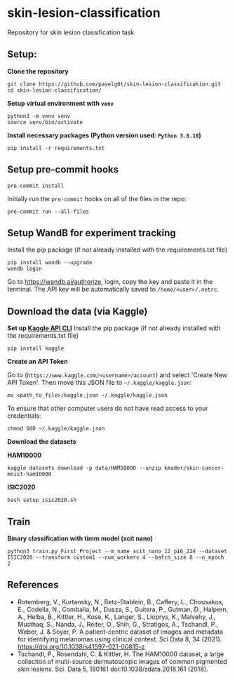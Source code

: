 # skin-lesion-classification
Repository for skin lesion classification task


## Setup:
**Clone the repository**
```
git clone https://github.com/pavelg0t/skin-lesion-classification.git
cd skin-lesion-classification/
```

**Setup virtual environment with `venv`**
```
python3 -m venv venv
source venv/bin/activate
```
**Install necessary packages (Python version used: `Python 3.8.10`)**
```
pip install -r requirements.txt
```

## Setup pre-commit hooks
```
pre-commit install
```
Initially run the `pre-commit` hooks on all of the files in the repo:
```
pre-commit run --all-files
```
## Setup WandB for experiment tracking
Install the pip package (if not already installed with the requirements.txt file)
```
pip install wandb --upgrade
wandb login
```
Go to https://wandb.ai/authorize, login, copy the key and paste it in the terminal. The API key will be automatically saved to `/home/<user>/.netrc`.

## Download the data (via Kaggle)
**Set up [Kaggle API CLI](https://github.com/Kaggle/kaggle-api)**
Install the pip package (if not already installed with the requirements.txt file)
```
pip install kaggle
```
**Create an API Token**

Go to (`https://www.kaggle.com/<username>/account`) and select 'Create New API Token'.
Then move this JSON file to `~/.kaggle/kaggle.json`:
```
mv <path_to_file>/kaggle.json ~/.kaggle/kaggle.json
```
To ensure that other computer users do not have read access to your credentials:
```
chmod 600 ~/.kaggle/kaggle.json
```

**Download the datasets**

**HAM10000**
```
kaggle datasets download -p data/HAM10000 --unzip kmader/skin-cancer-mnist-ham10000
```

**ISIC2020**
```
bash setup_isic2020.sh
```

## Train
**Binary classification with timm model (xcit nano)**
```
python3 train.py First_Project --m_name xcit_nano_12_p16_224 --dataset ISIC2020 --transform custom1 --num_workers 4 --batch_size 8 --n_epoch 2
```


## References

- Rotemberg, V., Kurtansky, N., Betz-Stablein, B., Caffery, L., Chousakos, E., Codella, N., Combalia, M., Dusza, S., Guitera, P., Gutman, D., Halpern, A., Helba, B., Kittler, H., Kose, K., Langer, S., Lioprys, K., Malvehy, J., Musthaq, S., Nanda, J., Reiter, O., Shih, G., Stratigos, A., Tschandl, P., Weber, J. & Soyer, P. A patient-centric dataset of images and metadata for identifying melanomas using clinical context. Sci Data 8, 34 (2021). https://doi.org/10.1038/s41597-021-00815-z
- Tschandl, P., Rosendahl, C. & Kittler, H. The HAM10000 dataset, a large collection of multi-source dermatoscopic images of common pigmented skin lesions. Sci. Data 5, 180161 doi:10.1038/sdata.2018.161 (2018).
